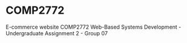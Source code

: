 # COMP2772
E-commerce website
COMP2772 Web-Based Systems Development - Undergraduate Assignment 2 - Group 07
